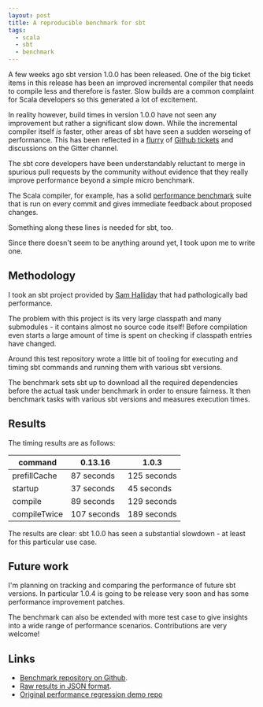 ```yaml
---
layout: post
title: A reproducible benchmark for sbt
tags:
  - scala
  - sbt
  - benchmark
---
```


A few weeks ago sbt version 1.0.0 has been released. One of the big ticket
items in this release has been an improved incremental compiler that needs
to compile less and therefore is faster. Slow builds are a common complaint
for Scala developers so this generated a lot of excitement.

In reality however, build times in version 1.0.0 have not seen any improvement
but rather a significant slow down. While the incremental compiler itself
_is_ faster, other areas of sbt have seen a sudden worseing of performance.
This has been reflected in a [flurry](https://github.com/sbt/zinc/pull/452) of 
[Github tickets](https://github.com/sbt/zinc/pull/371) and discussions on the
Gitter channel.

The sbt core developers have been understandably reluctant to merge in spurious
pull requests by the community without evidence that they really improve
performance beyond a simple micro benchmark.

The Scala compiler, for example, has a solid [performance benchmark](https://developer.lightbend.com/blog/2017-06-12-faster-scala-compiler/#benchmarking) 
suite that is run on every commit and gives immediate feedback about proposed changes.

Something along these lines is needed for sbt, too.

Since there doesn't seem to be anything around yet, I took upon me to write 
one.

## Methodology

I took an sbt project provided by [Sam Halliday](https://github.com/fommil) that 
had pathologically bad performance.

The problem with this project is its very large classpath and many
submodules - it contains almost no source code itself!
Before compilation even starts a large amount of time is spent on checking
if classpath entries have changed.

Around this test repository wrote a little bit of tooling for executing and timing
sbt commands and running them with various sbt versions.

The benchmark sets sbt up to download all the required dependencies before the 
actual task under benchmark in order to ensure fairness. It then benchmark
tasks with various sbt versions and measures execution times.

## Results

The timing results are as follows:

|command|0.13.16|1.0.3|
|--- |--- |--- |
|prefillCache|87 seconds|125 seconds|
|startup|37 seconds|45 seconds|
|compile|89 seconds|129 seconds|
|compileTwice|107 seconds|189 seconds|

The results are clear: sbt 1.0.0 has seen a substantial slowdown - at
least for this particular use case.

## Future work

I'm planning on tracking and comparing the performance of future sbt versions.
In particular 1.0.4 is going to be release very soon and has some performance
improvement patches.

The benchmark can also be extended with more test case to give insights into a
wide range of performance scenarios. Contributions are very welcome!

## Links

- [Benchmark repository on Github](https://github.com/leonardehrenfried/sbt-performance-benchmark).
- [Raw results in JSON format](https://github.com/leonardehrenfried/sbt-performance-benchmark/blob/master/reports/large-classpath-2017-11-10T23:09:08.604Z.json).
- [Original performance regression demo repo](https://github.com/cakesolutions/sbt-cake/tree/sbt-perf-regression)


